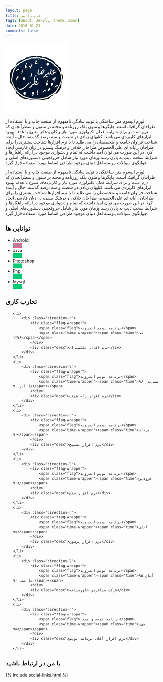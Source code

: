 ```yaml
---
layout: page
title: درباره من
tags: [about, Jekyll, theme, moon]
date: 2016-03-21
comments: false
---
```

    

<img style="width:40%;" src="/assets/img/logo.png">



لورم ایپسوم متن ساختگی با تولید سادگی نامفهوم از صنعت چاپ و با استفاده از طراحان گرافیک است. چاپگرها و متون بلکه روزنامه و مجله در ستون و سطرآنچنان که لازم است و برای شرایط فعلی تکنولوژی مورد نیاز و کاربردهای متنوع با هدف بهبود ابزارهای کاربردی می باشد. کتابهای زیادی در شصت و سه درصد گذشته، حال و آینده شناخت فراوان جامعه و متخصصان را می طلبد تا با نرم افزارها شناخت بیشتری را برای طراحان رایانه ای علی الخصوص طراحان خلاقی و فرهنگ پیشرو در زبان فارسی ایجاد کرد. در این صورت می توان امید داشت که تمام و دشواری موجود در ارائه راهکارها و شرایط سخت تایپ به پایان رسد وزمان مورد نیاز شامل حروفچینی دستاوردهای اصلی و جوابگوی سوالات پیوسته اهل دنیای موجود طراحی اساسا مورد استفاده قرار گیرد.

لورم ایپسوم متن ساختگی با تولید سادگی نامفهوم از صنعت چاپ و با استفاده از طراحان گرافیک است. چاپگرها و متون بلکه روزنامه و مجله در ستون و سطرآنچنان که لازم است و برای شرایط فعلی تکنولوژی مورد نیاز و کاربردهای متنوع با هدف بهبود ابزارهای کاربردی می باشد. کتابهای زیادی در شصت و سه درصد گذشته، حال و آینده شناخت فراوان جامعه و متخصصان را می طلبد تا با نرم افزارها شناخت بیشتری را برای طراحان رایانه ای علی الخصوص طراحان خلاقی و فرهنگ پیشرو در زبان فارسی ایجاد کرد. در این صورت می توان امید داشت که تمام و دشواری موجود در ارائه راهکارها و شرایط سخت تایپ به پایان رسد وزمان مورد نیاز شامل حروفچینی دستاوردهای اصلی و جوابگوی سوالات پیوسته اهل دنیای موجود طراحی اساسا مورد استفاده قرار گیرد.


## توانایی ها

<div class="col-lg-12 col-md-12 col-sm-12">
 <div class="skill">
             <ul>
               <li>Android
                 <div class="bar_container">
                  <span class="bar" data-bar="{ &quot;color&quot;: &quot;#07cb79&quot; }" style="background-color: #ff669a; width: 80%;">
                    <span class="pct" style="color: rgb(7, 203, 121); opacity: 1;">80%</span>
                  </span>
                </div>
              </li>
              <li>Java
               <div class="bar_container">
                 <span class="bar" data-bar="{ &quot;color&quot;: &quot;#07cb79&quot;, &quot;delay&quot;: &quot;600&quot; }" style="background-color: rgb(7, 203, 121); width: 65%;">
                   <span class="pct" style="color: rgb(7, 203, 121); opacity: 1;">65%</span>
                 </span>
                </div>
              </li>
              <li>Photoshop
                <div class="bar_container">
                 <span class="bar" data-bar="{ &quot;color&quot;: &quot;#07cb79&quot;, &quot;delay&quot;: &quot;1200&quot; }" style="background-color: rgb(7, 203, 121); width: 60%;">
                  <span class="pct" style="color: rgb(7, 203, 121); opacity: 1;">60%</span>
                 </span>
                </div>
              </li>
              <li>Php
                <div class="bar_container">
                 <span class="bar" data-bar="{ &quot;color&quot;: &quot;#07cb79&quot;, &quot;delay&quot;: &quot;1200&quot; }" style="background-color: rgb(7, 203, 121); width: 65%;">
                  <span class="pct" style="color: rgb(7, 203, 121); opacity: 1;">65%</span>
                 </span>
                </div>
              </li>
              <li>Mysql
                <div class="bar_container">
                 <span class="bar" data-bar="{ &quot;color&quot;: &quot;#07cb79&quot;, &quot;delay&quot;: &quot;1200&quot; }" style="background-color: rgb(7, 203, 121); width: 75%;">
                  <span class="pct" style="color: rgb(7, 203, 121); opacity: 1;">75%</span>
                 </span>
                </div>
              </li>
          </ul>
</div>

</div>

##  تجارب کاری

<!-- The Timeline -->

<ul class="timeline">

	<li>
		<div class="direction-r">
			<div class="flag-wrapper">
				<span class="flag">برنامه نویس اندروید</span>
				<span class="time-wrapper"><span class="time">دی ۱۳۹۶</span></span>
			</div>
			<div class="desc">نرم افزار تلکسیران</div>
		</div>
	</li>
	<li>
		<div class="direction-l">
			<div class="flag-wrapper">
				<span class="flag">برنامه نویس اندروید</span>
				<span class="time-wrapper"><span class="time">شهریور ۹۶ تا آذر ۹۶</span></span>
			</div>
			<div class="desc">نرم افزار راه هیئت</div>
		</div>
	</li>
	<li>
		<div class="direction-r">
			<div class="flag-wrapper">
				<span class="flag">برنامه نویس اندروید</span>
				<span class="time-wrapper"><span class="time">مرداد ۹۶</span></span>
			</div>
			<div class="desc">نرم افزار تسبیح</div>
		</div>
	</li>
	<li>
		<div class="direction-l">
			<div class="flag-wrapper">
				<span class="flag">برنامه نویس اندروید</span>
				<span class="time-wrapper"><span class="time">فرودین ۹۶</span></span>
			</div>
			<div class="desc">نرم افزار سنج</div>
		</div>
	</li>
	<li>
		<div class="direction-r">
			<div class="flag-wrapper">
				<span class="flag">برنامه نویس اندروید</span>
				<span class="time-wrapper"><span class="time">آبان ۹۵</span></span>
			</div>
			<div class="desc">نرم افزار پرسون</div>
		</div>
	</li>
	<li>
		<div class="direction-l">
			<div class="flag-wrapper">
				<span class="flag">برنامه نویس اندروید</span>
				<span class="time-wrapper"><span class="time">آبان ۹۵ تا مهر ۹۶</span></span>
			</div>
			<div class="desc">شرکت مباشرین خاورمیانه</div>
		</div>
	</li>
	<li>
		<div class="direction-r">
			<div class="flag-wrapper">
				<span class="flag">برنامه نویس و مبدا</span>
				<span class="time-wrapper"><span class="time">مهر ۹۵</span></span>
			</div>
			<div class="desc">نرم افزار آقای برنامه نویس</div>
		</div>
	</li>

  
</ul>


## با من در ارتباط باشید

      
{% include social-links.html %}
